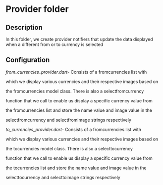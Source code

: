 # Provider folder

## Description

In this folder, we create provider notifiers that update the data displayed when a different from or to currency is selected

## Configuration

*from_currencies_provider.dart*- Consists of a fromcurrencies list with 

which we display various currencies and their respective images based on 

the fromcurrencies model class. There is also a selectfromcurrency 

function that we call to enable us display a specific currency value from 

the fromcurrencies list and store the name value and image value in the 

selectfromcurrency and selectfromimage strings respectively

*to_currencies_provider.dart*- Consists of a fromcurrencies list with 

which we display various currencies and their respective images based on 

the tocurrencies model class. There is also a selecttocurrency 

function that we call to enable us display a specific currency value from 

the tocurrencies list and store the name value and image value in the 

selecttocurrency and selecttoimage strings respectively